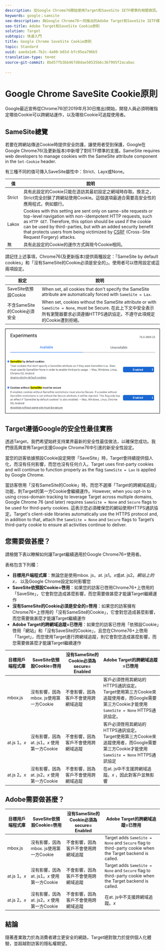 ```yaml
---
description: 從Google Chrome76開始使用Target和SaveSite IETF標準的相關資訊。
keywords: google；samsite
seo-description: 與Google Chrome76一同推出的Adobe Target和SaveSite IETF標準的相關資訊。
seo-title: Adobe Target和SaveSite Cookie原則
solution: Target
subtopic: 快速入門
title: Google Chrome SaveSite Cookie原則
topic: Standard
uuid: aaeda1e6-7b2c-4a00-b65d-bfc95ea796b5
translation-type: tm+mt
source-git-commit: 8bd57fb3bb467d8dae50535b6c367995f2acabac

---
```



# Google Chrome SaveSite Cookie原則

Google最近宣佈從Chrome76(於2019年月30日推出)開始，開發人員必須明確指定哪些Cookie可以跨網站運作，以及哪些Cookie可追蹤使用者。

## SameSite總覽

若要在跨網站傳送Cookie時提供安全防護，讓使用者受到保護，Google在Google Chrome76(及更新版本)中新增了對IETF標準的支援。SameSite requires web developers to manage cookies with the SameSite attribute component in the `Set-Cookie` header.

有三種不同的值可傳入SaveSite屬性中：Strict、Layx或None。

| 值 | 說明 |
| --- | --- |
| Strict | 具有此設定的Cookie只能在造訪其最初設定之網域時存取。換言之，Strict完全封鎖了跨網站使用Cookie。這個選項最適合需要高安全性的應用程式，例如銀行。 |
| Lakox | Cookies with this setting are sent only on same-site requests or top-level navigation with non-idempotent HTTP requests, such as `HTTP GET`. Therefore, this option should be used if the cookie can be used by third-parties, but with an added security benefit that protects users from being victimized by [CSRF](https://en.wikipedia.org/wiki/Cross-site_request_forgery) (Cross-Site Request Forgery) attacks. |
| 無 | 具有此設定的Cookie的運作方式與現今Cookie相同。 |

請記住上述事項，Chrome76(及更新版本)提供兩種設定：「SameSite by default cookies」和「沒有SameSite的Cookie必須是安全的」。使用者可以啓用設定或這兩項設定。

| 設定 | 說明 |
| --- | --- |
| SaveSite依預設Cookie | When set, all cookies that don&#39;t specify the SameSite attribute are automatically forced with `SameSite = Lax`. |
| 不含SameSite的Cookie必須安全 | When set, cookies without the SameSite attribute or with `SameSite = None`, must be Secure. 在此上下文中安全表示所有瀏覽器要求必須遵循HTTPS通訊協定。不遵守此項規定的Cookie遭到拒絕。 |

![SaveSite設定頁面](/help/c-implementing-target/c-considerations-before-you-implement-target/assets/samesite.png)

## Target遵循Google的安全性最佳實務

透過Target，我們希望始終支持業界最新的安全性最佳做法，以確保您成功。我們很高興宣佈Target支援Google Chrome76中引進的新安全性設定。

當您的訪客依據預設Cookie設定開啓「SaveSite」時，Target會持續提供個人化，而沒有任何影響，而您也沒有任何介入。Target uses first-party cookies and will continue to function properly as the flag `SameSite = Lax` is applied by Google Chrome.

當訪客啓用「沒有SameSite的Cookie」時，而您不選擇「Target的跨網域追蹤」功能，則Target的第一方Cookie會繼續運作。However, when you opt-in to using cross-domain tracking to leverage Target across multiple domains, Google Chrome 76 (and later) requires `SameSite = None` and `Secure` flags to be used for third-party cookies. 這表示您必須確保您的網站使用HTTPS通訊協定。Target&#39;s client-side libraries automatically use the HTTPS protocol and, in addition to that, attach the `SameSite = None` and `Secure` flags to Target’s third-party cookie to ensure all activities continue to deliver.

## 您需要做甚麼？

請檢閱下表以瞭解如何讓Target繼續適用於Google Chrome76+使用者。

表格包含下列欄：

* **目標用戶端程式庫**：無論您是使用mbox. js，at. js1。*x*或at. js2。*網站上的x，* 以及Google Chrome設定如何影響您
* **SaveSite依預設Cookie=啓用**：如果您的訪客已啓用Chrome76+上啓用的「SaveSite」，它會對您造成甚麼影響，而您需要做甚麼才能讓Target繼續運作
* **沒有SameSite的Cookie必須是安全的=啓用**：如果您的訪客擁有Chrome76+上啓用的「沒有SameSite的Cookie」，它會對您造成甚麼影響，而您需要做甚麼才能讓Target繼續運作
* **Adobe Target的跨網域追蹤=已啓用**：如果您的訪客已啓用「依預設Cookie」啓用「網站」和「沒有SaveSite的Cookie」，且您在Chrome76+上啓用「Target」，而您使用Target進行跨網域追蹤，則它會對您造成甚麼影響，而您需要做甚麼才能讓Target繼續運作

| 目標用戶端程式庫 | SaveSite依預設Cookie=啓用 | 沒有SameSite的Cookie必須為secure= Enabled | Adobe Target的跨網域追蹤=已啓用 |
| --- | --- | --- | --- |
| mbox.js | 沒有影響，因為mbox. js使用第一方Cookie | 不會影響，因為客戶不會使用跨網域追蹤 | 客戶必須啓用其網站的HTTPS通訊協定。<br>Target使用第三方Cookie來追蹤使用者，而Google需要第三方Cookie才能使用 `SameSite = None` HTTPS通訊協定。 |
| at.js 1。*x* | 沒有影響，因為at. js1。*x* 使用第一方Cookie | 不會影響，因為客戶不會使用跨網域追蹤 | 客戶必須啓用其網站的HTTPS通訊協定。<br>Target使用第三方Cookie來追蹤使用者，而Google需要第三方Cookie才能使用 `SameSite = None` HTTPS通訊協定 |
| at.js 2。*x* | 沒有影響，因為at. js2。*x* 使用第一方Cookie | 不會影響，因為客戶不會使用跨網域追蹤 | 在at. js中不支援跨網域追蹤。*x* ，因此對客戶並無影響 |

## Adobe需要做甚麼？

| 目標用戶端程式庫 | SaveSite依預設Cookie=啓用 | 沒有SameSite的Cookie必須為secure= Enabled | Adobe Target的跨網域追蹤=已啓用 |
| --- | --- | --- | --- |
| mbox.js | 沒有影響，因為mbox. js使用第一方Cookie | 不會影響，因為客戶不會使用跨網域追蹤 | Target adds `SameSite = None` and `Secure` flag to third-party cookie when the Target backend is called. |
| at.js 1。*x* | 沒有影響，因為at. js1。*x* 使用第一方Cookie | 不會影響，因為客戶不會使用跨網域追蹤 | Target adds `SameSite = None` and `Secure` flag to third-party cookie when the Target backend is called. |
| at.js 2。*x* | 沒有影響，因為at. js2。*x* 使用第一方Cookie | 不會影響，因為客戶不會使用跨網域追蹤 | 在at. js中不支援跨網域追蹤。*x* |

## 結論

隨著產業致力於為消費者建立更安全的網路，Target絕對致力於提供個人化體驗，並超越對訪客的隱私權期望。

